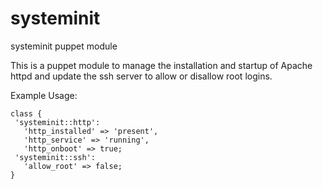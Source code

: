 systeminit
==========

systeminit puppet module

This is a puppet module to manage the installation and startup of Apache httpd and update the ssh server to allow or disallow root logins.

Example Usage:

    class {
     'systeminit::http':
       'http_installed' => 'present',
       'http_service' => 'running',
       'http_onboot' => true;
     'systeminit::ssh':
       'allow_root' => false;
    }

